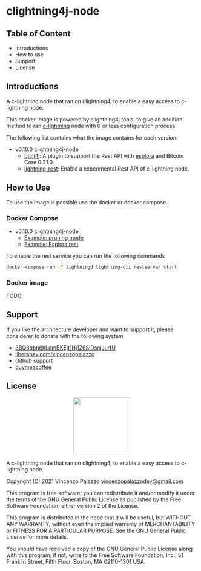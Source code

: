 # clightning4j-node

## Table of Content

- Introductions
- How to use
- Support
- License

## Introductions

A c-lightning node that ran on clightning4j to enable a easy access to c-lightning node.

This docker image is powered by clightning4j tools, to give an addition method to ran [c-lightning](https://github.com/ElementsProject/lightning)
node with 0 or less configuration process.

The following list contains what the image contains for each version:

- v0.10.0 clightning4j-node
    - [btcli4j](https://github.com/clightning4j/btcli4j): A plugin to support the Rest API with [esplora]() and Bitcoin Core 0.21.0.
    - [lightning-rest](https://github.com/clightning4j/lightning-rest): Enable a experimental Rest API of c-lightning node.

## How to Use

To use the image is possible use the docker or docker compose.

### Docker Compose

- v0.10.0 clightning4j-node
    - [Example: pruning mode](https://github.com/clightning4j/clightning4j-node/blob/main/0.10.0/prune-mode-docker-compose.yml)
    - [Example: Esplora rest](https://github.com/clightning4j/clightning4j-node/blob/main/0.10.0/rest-mode-docker-compose.yml)

To enable the rest service you can run the following commands

```bash
docker-compose run -T lightningd lightning-cli restserver start
```

### Docker image

TODO

## Support

If you like the architecture developer and want to support it, please considerer to donate with the following system

- [3BQ8qbn8hLdmBKEjt1Hj1Z6SiDsnjJurfU](bitcoin:3BQ8qbn8hLdmBKEjt1Hj1Z6SiDsnjJurfU)
- [liberapay.com/vincenzopalazzo](https://liberapay.com/vincenzopalazzo)
- [Github support](https://github.com/sponsors/vincenzopalazzo)
- [buymeacoffee](https://www.buymeacoffee.com/vincenzopalazzo)

## License

<div align="center">
  <img src="https://opensource.org/files/osi_keyhole_300X300_90ppi_0.png" width="150" height="150"/>
</div>

A c-lightning node that ran on clightning4j to enable a easy access to c-lightning node.

 Copyright (C) 2021 Vincenzo Palazzo vincenzopalazzodev@gmail.com
 
 This program is free software; you can redistribute it and/or modify
 it under the terms of the GNU General Public License as published by
 the Free Software Foundation; either version 2 of the License.
 
 This program is distributed in the hope that it will be useful,
 but WITHOUT ANY WARRANTY; without even the implied warranty of
 MERCHANTABILITY or FITNESS FOR A PARTICULAR PURPOSE.  See the
 GNU General Public License for more details.
 
 You should have received a copy of the GNU General Public License along
 with this program; if not, write to the Free Software Foundation, Inc.,
 51 Franklin Street, Fifth Floor, Boston, MA 02110-1301 USA.
